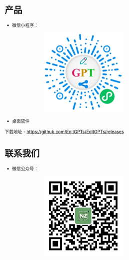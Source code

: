 # 产品

- 微信小程序：
<p align="center">
  <img width="256" src="https://github.com/EditGPTs/.github/blob/main/gh_d336e4959b7d_258.jpg" />
</p>

- 桌面软件

下载地址 - https://github.com/EditGPTs/EditGPTs/releases 

# 联系我们

- 微信公众号：

<p align="center">
  <img width="256" src="https://github.com/EditGPTs/.github/blob/main/gh_40ff686ad843_258.jpg" />
</p>
